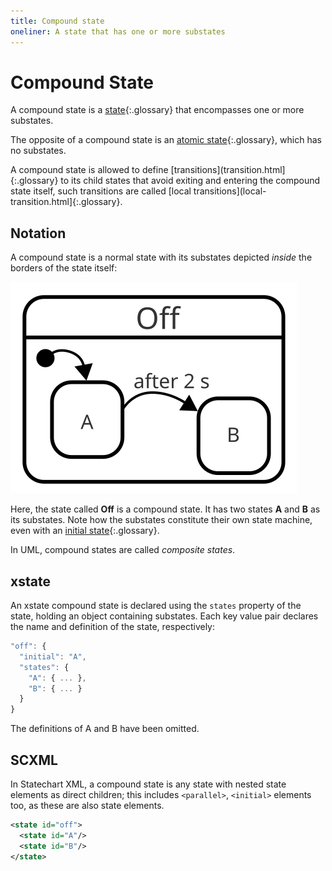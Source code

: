 ```yaml
---
title: Compound state
oneliner: A state that has one or more substates
---
```


# Compound State

A compound state is a [state](state.html){:.glossary} that encompasses one or more substates.

The opposite of a compound state is an [atomic state](atomic-state.html){:.glossary}, which has no substates.

A compound state is allowed to define [transitions](transition.html]{:.glossary} to its child states that avoid exiting and entering the compound state itself, such transitions are called [local transitions](local-transition.html]{:.glossary}.

## Notation

A compound state is a normal state with its substates depicted _inside_ the borders of the state itself:

![A state "Off" with substates A and B](compound-state.svg)

Here, the state called **Off** is a compound state.  It has two states **A** and **B** as its substates.  Note how the substates constitute their own state machine, even with an [initial state](initial-state.html){:.glossary}.

In UML, compound states are called _composite states_.

## xstate

An xstate compound state is declared using the `states` property of the state, holding an object containing substates.  Each key value pair declares the name and definition of the state, respectively:

```js
"off": {
  "initial": "A",
  "states": {
    "A": { ... },
    "B": { ... }
  }
}
```

The definitions of A and B have been omitted.

## SCXML

In Statechart XML, a compound state is any state with nested state elements as direct children; this includes `<parallel>`, `<initial>` elements too, as these are also state elements. 

```xml
<state id="off">
  <state id="A"/>
  <state id="B"/>
</state>
```

